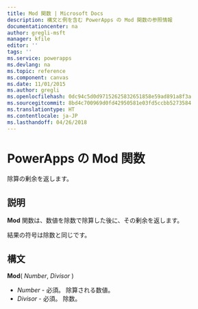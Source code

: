 ```yaml
---
title: Mod 関数 | Microsoft Docs
description: 構文と例を含む PowerApps の Mod 関数の参照情報
documentationcenter: na
author: gregli-msft
manager: kfile
editor: ''
tags: ''
ms.service: powerapps
ms.devlang: na
ms.topic: reference
ms.component: canvas
ms.date: 11/01/2015
ms.author: gregli
ms.openlocfilehash: 0dc94c5d0d97152625832651858e59ad891a8f3a
ms.sourcegitcommit: 8bd4c700969d0fd42950581e03fd5ccbb5273584
ms.translationtype: HT
ms.contentlocale: ja-JP
ms.lasthandoff: 04/26/2018
---
```

# <a name="mod-function-in-powerapps"></a>PowerApps の Mod 関数
除算の剰余を返します。

## <a name="description"></a>説明
**Mod** 関数は、数値を除数で除算した後に、その剰余を返します。

結果の符号は除数と同じです。

## <a name="syntax"></a>構文
**Mod**( *Number*, *Divisor* )

* *Number* - 必須。 除算される数値。
* *Divisor* - 必須。  除数。

